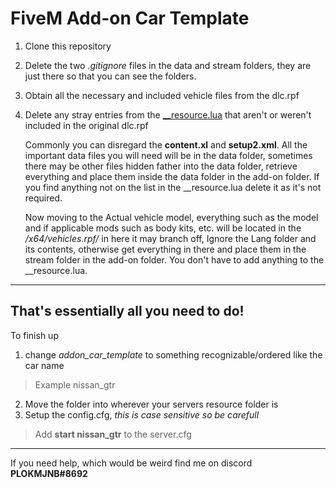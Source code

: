 # FiveM Add-on Car Template

1. Clone this repository
2. Delete the two *.gitignore* files in the data and stream folders, they are just there so that you can see the folders.
3. Obtain all the necessary and included vehicle files from the dlc.rpf
4. Delete any stray entries from the [__resource.lua](addon_car_template/__resource.lua) that aren't or weren't included in the original dlc.rpf
        
    Commonly you can disregard the **content.xl** and **setup2.xml**. All the important data files you will need will be in the data folder, sometimes there may be other files hidden father into the data folder, retrieve everything and place them inside the data folder in the add-on folder. If you find anything not on the list in the __resource.lua delete it as it's not required. 

    Now moving to the Actual vehicle model, everything such as the model and if applicable mods such as body kits, etc. will be located in the */x64/vehicles.rpf/* in here it may branch off, Ignore the Lang folder and its contents, otherwise get everything in there and place them in the stream folder in the add-on folder. You don't have to add anything to the __resource.lua.
____

## That's essentially all you need to do!
To finish up
1. change *addon_car_template* to something recognizable/ordered like the car name
> Example nissan_gtr
2. Move the folder into wherever your servers resource folder is
3. Setup the config.cfg, *this is case sensitive so be carefull*
> Add **start nissan_gtr** to the server.cfg

____
If you need help, which would be weird find me on discord **PLOKMJNB#8692**

